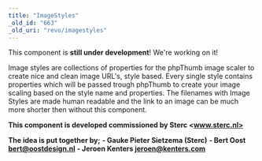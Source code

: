 ```yaml
---
title: "ImageStyles"
_old_id: "663"
_old_uri: "revo/imagestyles"
---
```


This component is **still under development**! We're working on it!

Image styles are collections of properties for the phpThumb image scaler to create nice and clean image URL's, style based. Every single style contains properties which will be passed trough phpThumb to create your image scaling based on the style name and properties. The filenames with Image Styles are made human readable and the link to an image can be much more shorter then without this component.

**This component is developed commissioned by Sterc <www.sterc.nl>**

**The idea is put together by;**
**- Gauke Pieter Sietzema (Sterc)**
**- Bert Oost <bert@oostdesign.nl>**
**- Jeroen Kenters <jeroen@kenters.com>**
